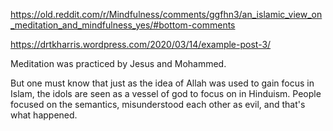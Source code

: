 https://old.reddit.com/r/Mindfulness/comments/ggfhn3/an_islamic_view_on_meditation_and_mindfulness_yes/#bottom-comments

https://drtkharris.wordpress.com/2020/03/14/example-post-3/

Meditation was practiced by Jesus and Mohammed.

But one must know that just as the idea of Allah was used to gain focus in Islam, the idols are seen as a vessel of god to focus on in Hinduism. People focused on the semantics, misunderstood each other as evil, and that's what happened.
